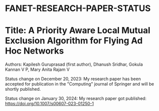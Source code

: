# FANET-RESEARCH-PAPER-STATUS

# Title: A Priority Aware Local Mutual Exclusion Algorithm for Flying Ad Hoc Networks

Authors: Kapilesh Guruprasad (first author), Dhanush Sridhar, Gokula Kannan V P, Mary Anita Rajam V

Status change on December 20, 2023: My research paper has been accepted for publication in the "Computing" journal of Springer and will be shortly published.

Status change on January 30, 2024: My research paper got published: https://doi.org/10.1007/s00607-023-01250-1
